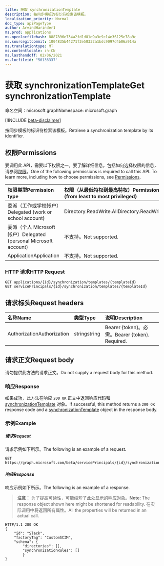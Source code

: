 ```yaml
---
title: 获取 synchronizationTemplate
description: 按同步模板的标识符检索该模板。
localization_priority: Normal
doc_type: apiPageType
author: ArvindHarinder1
ms.prod: applications
ms.openlocfilehash: 8887896e734a2fd1d81d9a3e9c14e36125e78a9c
ms.sourcegitcommit: 1004835b44271f2e50332a1bdc9097d4b06a914a
ms.translationtype: MT
ms.contentlocale: zh-CN
ms.lasthandoff: 02/06/2021
ms.locfileid: "50136337"
---
```

# <a name="get-synchronizationtemplate"></a><span data-ttu-id="c5b89-103">获取 synchronizationTemplate</span><span class="sxs-lookup"><span data-stu-id="c5b89-103">Get synchronizationTemplate</span></span>

<span data-ttu-id="c5b89-104">命名空间：microsoft.graph</span><span class="sxs-lookup"><span data-stu-id="c5b89-104">Namespace: microsoft.graph</span></span>

[!INCLUDE [beta-disclaimer](../../includes/beta-disclaimer.md)]

<span data-ttu-id="c5b89-105">按同步模板的标识符检索该模板。</span><span class="sxs-lookup"><span data-stu-id="c5b89-105">Retrieve a synchronization template by its identifier.</span></span>

## <a name="permissions"></a><span data-ttu-id="c5b89-106">权限</span><span class="sxs-lookup"><span data-stu-id="c5b89-106">Permissions</span></span>
<span data-ttu-id="c5b89-p101">要调用此 API，需要以下权限之一。要了解详细信息，包括如何选择权限的信息，请参阅[权限](/graph/permissions-reference)。</span><span class="sxs-lookup"><span data-stu-id="c5b89-p101">One of the following permissions is required to call this API. To learn more, including how to choose permissions, see [Permissions](/graph/permissions-reference).</span></span>

|<span data-ttu-id="c5b89-109">权限类型</span><span class="sxs-lookup"><span data-stu-id="c5b89-109">Permission type</span></span>                        | <span data-ttu-id="c5b89-110">权限（从最低特权到最高特权）</span><span class="sxs-lookup"><span data-stu-id="c5b89-110">Permissions (from least to most privileged)</span></span>              |
|:--------------------------------------|:---------------------------------------------------------|
|<span data-ttu-id="c5b89-111">委派（工作或学校帐户）</span><span class="sxs-lookup"><span data-stu-id="c5b89-111">Delegated (work or school account)</span></span>     |<span data-ttu-id="c5b89-112">Directory.ReadWrite.All</span><span class="sxs-lookup"><span data-stu-id="c5b89-112">Directory.ReadWrite.All</span></span>  |
|<span data-ttu-id="c5b89-113">委派（个人 Microsoft 帐户）</span><span class="sxs-lookup"><span data-stu-id="c5b89-113">Delegated (personal Microsoft account)</span></span> |<span data-ttu-id="c5b89-114">不支持。</span><span class="sxs-lookup"><span data-stu-id="c5b89-114">Not supported.</span></span>|
|<span data-ttu-id="c5b89-115">Application</span><span class="sxs-lookup"><span data-stu-id="c5b89-115">Application</span></span>                            |<span data-ttu-id="c5b89-116">不支持。</span><span class="sxs-lookup"><span data-stu-id="c5b89-116">Not supported.</span></span>| 

### <a name="http-request"></a><span data-ttu-id="c5b89-117">HTTP 请求</span><span class="sxs-lookup"><span data-stu-id="c5b89-117">HTTP Request</span></span>

```http
GET applications/{id}/synchronization/templates/{templateId}
GET servicePrincipals/{id}/synchronization/templates/{templateId}
```

## <a name="request-headers"></a><span data-ttu-id="c5b89-118">请求标头</span><span class="sxs-lookup"><span data-stu-id="c5b89-118">Request headers</span></span>

| <span data-ttu-id="c5b89-119">名称</span><span class="sxs-lookup"><span data-stu-id="c5b89-119">Name</span></span>           | <span data-ttu-id="c5b89-120">类型</span><span class="sxs-lookup"><span data-stu-id="c5b89-120">Type</span></span>    | <span data-ttu-id="c5b89-121">说明</span><span class="sxs-lookup"><span data-stu-id="c5b89-121">Description</span></span>|
|:---------------|:--------|:-----------|
| <span data-ttu-id="c5b89-122">Authorization</span><span class="sxs-lookup"><span data-stu-id="c5b89-122">Authorization</span></span>  | <span data-ttu-id="c5b89-123">string</span><span class="sxs-lookup"><span data-stu-id="c5b89-123">string</span></span>  | <span data-ttu-id="c5b89-p102">Bearer {token}。必需。</span><span class="sxs-lookup"><span data-stu-id="c5b89-p102">Bearer {token}. Required.</span></span> |

## <a name="request-body"></a><span data-ttu-id="c5b89-126">请求正文</span><span class="sxs-lookup"><span data-stu-id="c5b89-126">Request body</span></span>

<span data-ttu-id="c5b89-127">请勿提供此方法的请求正文。</span><span class="sxs-lookup"><span data-stu-id="c5b89-127">Do not supply a request body for this method.</span></span>

### <a name="response"></a><span data-ttu-id="c5b89-128">响应</span><span class="sxs-lookup"><span data-stu-id="c5b89-128">Response</span></span>

<span data-ttu-id="c5b89-129">如果成功，此方法在响应 `200 OK` 正文中返回响应代码和 [synchronizationTemplate](../resources/synchronization-synchronizationtemplate.md) 对象。</span><span class="sxs-lookup"><span data-stu-id="c5b89-129">If successful, this method returns a `200 OK` response code and a [synchronizationTemplate](../resources/synchronization-synchronizationtemplate.md) object in the response body.</span></span>

### <a name="example"></a><span data-ttu-id="c5b89-130">示例</span><span class="sxs-lookup"><span data-stu-id="c5b89-130">Example</span></span>

##### <a name="request"></a><span data-ttu-id="c5b89-131">请求</span><span class="sxs-lookup"><span data-stu-id="c5b89-131">Request</span></span>
<span data-ttu-id="c5b89-132">请求示例如下所示。</span><span class="sxs-lookup"><span data-stu-id="c5b89-132">The following is an example of a request.</span></span>

```http
GET https://graph.microsoft.com/beta/servicePrincipals/{id}/synchronization/templates/Slack
```

##### <a name="response"></a><span data-ttu-id="c5b89-133">响应</span><span class="sxs-lookup"><span data-stu-id="c5b89-133">Response</span></span>
<span data-ttu-id="c5b89-134">响应示例如下所示。</span><span class="sxs-lookup"><span data-stu-id="c5b89-134">The following is an example of a response.</span></span>
><span data-ttu-id="c5b89-135">**注意：** 为了提高可读性，可能缩短了此处显示的响应对象。</span><span class="sxs-lookup"><span data-stu-id="c5b89-135">**Note:** The response object shown here might be shortened for readability.</span></span> <span data-ttu-id="c5b89-136">在实际调用中将返回所有属性。</span><span class="sxs-lookup"><span data-stu-id="c5b89-136">All the properties will be returned in an actual call.</span></span>

```http
HTTP/1.1 200 OK
{
    "id": "Slack",
    "factoryTag": "CustomSCIM",
    "schema": {
        "directories": [],
        "synchronizationRules": []
        }
}
```


